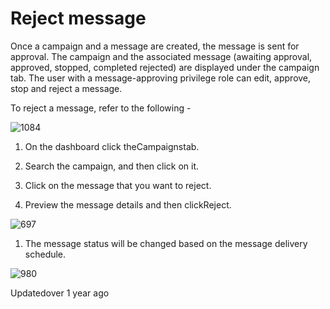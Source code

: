 # Reject message

Once a campaign and a message are created, the message is sent for approval. The campaign and the associated message (awaiting approval, approved, stopped, completed rejected) are displayed under the campaign tab. The user with a message-approving privilege role can edit, approve, stop and reject a message.

To reject a message, refer to the following -

![1084](https://files.readme.io/312c719-s5pQWw7RNmQJxLoxYwfAn7eWa5rmLhn2Rg.png)

1. On the dashboard click theCampaignstab.

2. Search the campaign, and then click on it.

3. Click on the message that you want to reject.

4. Preview the message details and then clickReject.

![697](https://files.readme.io/a18da6b-19GC5pywDvy3F6EzvFihtgrWMYleed6XZA.png)

1. The message status will be changed based on the message delivery schedule.

![980](https://files.readme.io/0915c63-5QcavmMbpd2FiQsjG7Df2xOQY-jG-Di6gA.png)

Updatedover 1 year ago